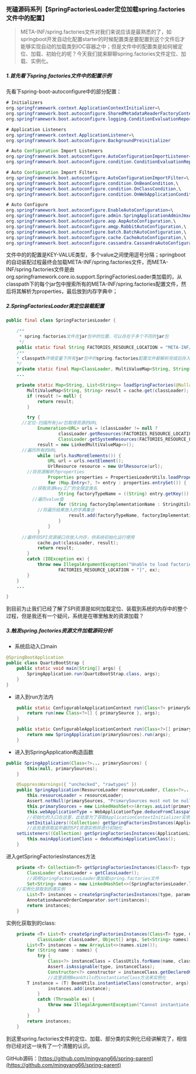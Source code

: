 ### 死磕源码系列【SpringFactoriesLoader定位加载spring.factories文件中的配置】

> META-INF/spring.factories文件对我们来说应该是最熟悉的了，如springboot开发自动化配置starter的时候配置类是要配置到这个文件后才能够实现自动的加载类到IOC容器之中；但是文件中的配置类是如何被定位、加载、初始化的呢？今天我们就来聊聊spring.factories文件定位、加载、实例化。

##### 1.首先看下spring.factories文件中的配置示例

先看下spring-boot-autoconfigure中的部分配置：

```java
# Initializers
org.springframework.context.ApplicationContextInitializer=\
org.springframework.boot.autoconfigure.SharedMetadataReaderFactoryContextInitializer,\
org.springframework.boot.autoconfigure.logging.ConditionEvaluationReportLoggingListener

# Application Listeners
org.springframework.context.ApplicationListener=\
org.springframework.boot.autoconfigure.BackgroundPreinitializer

# Auto Configuration Import Listeners
org.springframework.boot.autoconfigure.AutoConfigurationImportListener=\
org.springframework.boot.autoconfigure.condition.ConditionEvaluationReportAutoConfigurationImportListener

# Auto Configuration Import Filters
org.springframework.boot.autoconfigure.AutoConfigurationImportFilter=\
org.springframework.boot.autoconfigure.condition.OnBeanCondition,\
org.springframework.boot.autoconfigure.condition.OnClassCondition,\
org.springframework.boot.autoconfigure.condition.OnWebApplicationCondition

# Auto Configure
org.springframework.boot.autoconfigure.EnableAutoConfiguration=\
org.springframework.boot.autoconfigure.admin.SpringApplicationAdminJmxAutoConfiguration,\
org.springframework.boot.autoconfigure.aop.AopAutoConfiguration,\
org.springframework.boot.autoconfigure.amqp.RabbitAutoConfiguration,\
org.springframework.boot.autoconfigure.batch.BatchAutoConfiguration,\
org.springframework.boot.autoconfigure.cache.CacheAutoConfiguration,\
org.springframework.boot.autoconfigure.cassandra.CassandraAutoConfiguration
```

文件中的的配置是KEY-VALUE类型，多个value之间使用逗号分隔；springboot的自动装配过程最终会加载META-INF/spring.factories文件，而META-INF/spring.factories文件是由org.springframework.core.io.support.SpringFactoriesLoader类加载的，从classpath下的每个jar包中搜索所有的META-INF/spring.factories配置文件，然后将其解析为properties，最后放到内存字典中；

##### 2.SpringFactoriesLoader类定位装载配置

```java
public final class SpringFactoriesLoader {

	/**
	 * spring.factories文件在jar包中的位置，可以存在于多个不同的jar包
	 */
	public static final String FACTORIES_RESOURCE_LOCATION = "META-INF/spring.factories";
	/**
	* classpath环境变量下所有jar包中的spring.factories配置文件都解析完成后存入字典
	*/
	private static final Map<ClassLoader, MultiValueMap<String, String>> cache = new ConcurrentReferenceHashMap<>();
	...

	private static Map<String, List<String>> loadSpringFactories(@Nullable ClassLoader classLoader) {
		MultiValueMap<String, String> result = cache.get(classLoader);
		if (result != null) {
			return result;
		}

		try {
      //定位-扫描所有jar包取得资源的URL
			Enumeration<URL> urls = (classLoader != null ?
					classLoader.getResources(FACTORIES_RESOURCE_LOCATION) :
					ClassLoader.getSystemResources(FACTORIES_RESOURCE_LOCATION));
			result = new LinkedMultiValueMap<>();
      //遍历所有的URL
			while (urls.hasMoreElements()) {
				URL url = urls.nextElement();
				UrlResource resource = new UrlResource(url);
        //将资源解析为properties
				Properties properties = PropertiesLoaderUtils.loadProperties(resource);
				for (Map.Entry<?, ?> entry : properties.entrySet()) {
          //获取资源key工厂的全限定类名
					String factoryTypeName = ((String) entry.getKey()).trim();
          //遍历value值
					for (String factoryImplementationName : StringUtils.commaDelimitedListToStringArray((String) entry.getValue())) {
            //将遍历结果放入的字典集合
						result.add(factoryTypeName, factoryImplementationName.trim());
					}
				}
			}
      //最终将SPI资源接口存放入内存，供系统初始化运行使用
			cache.put(classLoader, result);
			return result;
		}
		catch (IOException ex) {
			throw new IllegalArgumentException("Unable to load factories from location [" +
					FACTORIES_RESOURCE_LOCATION + "]", ex);
		}
	}
	...

}

```

到目前为止我们已经了解了SPI资源是如何加载定位、装载到系统的内存中的整个过程，但是我还有一个疑问，系统是在哪里触发的资源加载？

##### 3.触发spring.factories资源文件加载源码分析

- 系统启动入口main

```java
@SpringBootApplication
public class QuartzBootStrap {
    public static void main(String[] args) {
        SpringApplication.run(QuartzBootStrap.class, args);
    }
}

```

- 进入到run方法内

```java
	public static ConfigurableApplicationContext run(Class<?> primarySource, String... args) {
		return run(new Class<?>[] { primarySource }, args);
	}

	public static ConfigurableApplicationContext run(Class<?>[] primarySources, String[] args) {
		return new SpringApplication(primarySources).run(args);
	}
```

- 进入到SpringApplication构造函数

```java
public SpringApplication(Class<?>... primarySources) {
		this(null, primarySources);
	}

	@SuppressWarnings({ "unchecked", "rawtypes" })
	public SpringApplication(ResourceLoader resourceLoader, Class<?>... primarySources) {
		this.resourceLoader = resourceLoader;
		Assert.notNull(primarySources, "PrimarySources must not be null");
		this.primarySources = new LinkedHashSet<>(Arrays.asList(primarySources));
		this.webApplicationType = WebApplicationType.deduceFromClasspath();
		//初始化的入口在这里，此处是为了获取ApplicationContextInitializer实例对象而加载了整个系统的spring.factories文件，以后需要获取SPI资源直接就可以从缓存中取
		setInitializers((Collection) getSpringFactoriesInstances(ApplicationContextInitializer.class));
		//此处是获取监听器的SPI资源实例并进行初始化
    setListeners((Collection) getSpringFactoriesInstances(ApplicationListener.class));
		this.mainApplicationClass = deduceMainApplicationClass();
	}
```

进入getSpringFactoriesInstances方法

```java
	private <T> Collection<T> getSpringFactoriesInstances(Class<T> type, Class<?>[] parameterTypes, Object... args) {
		ClassLoader classLoader = getClassLoader();
		//调用SpringFactoriesLoader类加载spring.factories文件
		Set<String> names = new LinkedHashSet<>(SpringFactoriesLoader.loadFactoryNames(type, classLoader));
    //实例化获取到的类实例
		List<T> instances = createSpringFactoriesInstances(type, parameterTypes, classLoader, args, names);
		AnnotationAwareOrderComparator.sort(instances);
		return instances;
	}
```

实例化获取到的class:

```java
	private <T> List<T> createSpringFactoriesInstances(Class<T> type, Class<?>[] parameterTypes,
			ClassLoader classLoader, Object[] args, Set<String> names) {
		List<T> instances = new ArrayList<>(names.size());
		for (String name : names) {
			try {
				Class<?> instanceClass = ClassUtils.forName(name, classLoader);
				Assert.isAssignable(type, instanceClass);
				Constructor<?> constructor = instanceClass.getDeclaredConstructor(parameterTypes);
				//这里调用BeanUtils的instantiateClass方法来实例化
        T instance = (T) BeanUtils.instantiateClass(constructor, args);
				instances.add(instance);
			}
			catch (Throwable ex) {
				throw new IllegalArgumentException("Cannot instantiate " + type + " : " + name, ex);
			}
		}
		return instances;
	}
```

到这里spring.factories文件的定位、加载、部分类的实例化已经讲解完了，相信你已经对这一块有了一个清醒的认识。

GitHub源码：[https://github.com/mingyang66/spring-parent](https://github.com/mingyang66/spring-parent)

